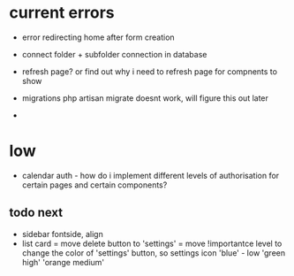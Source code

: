 # current errors 

- error redirecting home after form creation

- connect folder + subfolder connection in database

- refresh page? or find out why i need to refresh page for compnents to show

- migrations php artisan migrate doesnt work, will figure this out later

- 


# low

- calendar auth - how do i implement different levels of authorisation for certain pages and certain components? 


## todo next

- sidebar fontside, align
- list card = move delete button to 'settings'
            = move !importantce level to change the color of 'settings' button, so settings icon 'blue' - low 'green high'   'orange medium'
